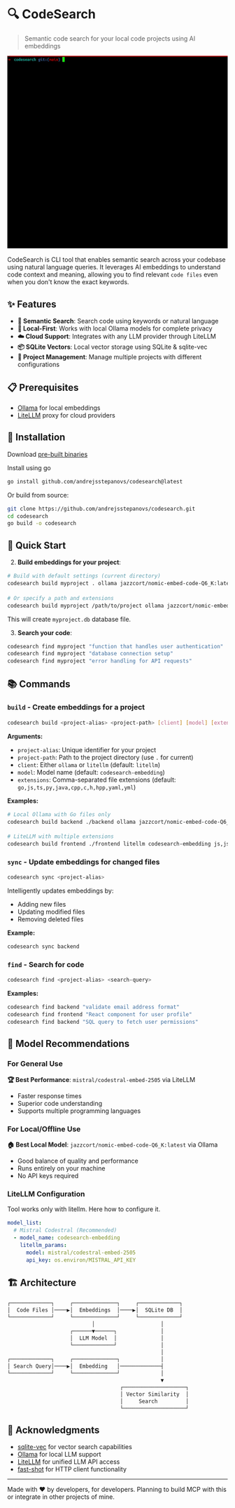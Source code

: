 # 🔍 CodeSearch

> Semantic code search for your local code projects using AI embeddings

![CodeSearch Demo](./demo/demo.gif)

CodeSearch is CLI tool that enables semantic search across your codebase using natural language queries. It leverages AI embeddings to understand code context and meaning, allowing you to find relevant `code files` even when you don't know the exact keywords.

## ✨ Features

- **🧠 Semantic Search**: Search code using keywords or natural language
- **🚀 Local-First**: Works with local Ollama models for complete privacy
- **☁️ Cloud Support**: Integrates with any LLM provider through LiteLLM
- **📦 SQLite Vectors**: Local vector storage using SQLite & sqlite-vec
- **🔄 Project Management**: Manage multiple projects with different configurations

## 📋 Prerequisites

- [Ollama](https://ollama.ai/) for local embeddings
- [LiteLLM](https://github.com/BerriAI/litellm) proxy for cloud providers

## 🚀 Installation
Download [pre-built binaries](https://github.com/andrejsstepanovs/codesearch/tags)

Install using go

```bash
go install github.com/andrejsstepanovs/codesearch@latest
```

Or build from source:

```bash
git clone https://github.com/andrejsstepanovs/codesearch.git
cd codesearch
go build -o codesearch
```

## 🎯 Quick Start

2. **Build embeddings for your project**:

```bash
# Build with default settings (current directory)
codesearch build myproject . ollama jazzcort/nomic-embed-code-Q6_K:latest

# Or specify a path and extensions
codesearch build myproject /path/to/project ollama jazzcort/nomic-embed-code-Q6_K:latest go,js,ts
```

This will create `myproject.db` database file.

3. **Search your code**:
```bash
codesearch find myproject "function that handles user authentication"
codesearch find myproject "database connection setup"
codesearch find myproject "error handling for API requests"
```

## 📚 Commands

### `build` - Create embeddings for a project

```bash
codesearch build <project-alias> <project-path> [client] [model] [extensions]
```

**Arguments:**
- `project-alias`: Unique identifier for your project
- `project-path`: Path to the project directory (use `.` for current)
- `client`: Either `ollama` or `litellm` (default: `litellm`)
- `model`: Model name (default: `codesearch-embedding`)
- `extensions`: Comma-separated file extensions (default: `go,js,ts,py,java,cpp,c,h,hpp,yaml,yml`)

**Examples:**
```bash
# Local Ollama with Go files only
codesearch build backend ./backend ollama jazzcort/nomic-embed-code-Q6_K:latest go

# LiteLLM with multiple extensions
codesearch build frontend ./frontend litellm codesearch-embedding js,jsx,ts,tsx,css
```

### `sync` - Update embeddings for changed files

```bash
codesearch sync <project-alias>
```

Intelligently updates embeddings by:
- Adding new files
- Updating modified files
- Removing deleted files

**Example:**
```bash
codesearch sync backend
```

### `find` - Search for code

```bash
codesearch find <project-alias> <search-query>
```

**Examples:**
```bash
codesearch find backend "validate email address format"
codesearch find frontend "React component for user profile"
codesearch find backend "SQL query to fetch user permissions"
```

## 🎨 Model Recommendations

### For General Use
**🏆 Best Performance**: `mistral/codestral-embed-2505` via LiteLLM
- Faster response times
- Superior code understanding
- Supports multiple programming languages

### For Local/Offline Use
**🏠 Best Local Model**: `jazzcort/nomic-embed-code-Q6_K:latest` via Ollama
- Good balance of quality and performance
- Runs entirely on your machine
- No API keys required

### LiteLLM Configuration

Tool works only with litellm. Here how to configure it.

```yaml
model_list:
  # Mistral Codestral (Recommended)
  - model_name: codesearch-embedding
    litellm_params:
      model: mistral/codestral-embed-2505
      api_key: os.environ/MISTRAL_API_KEY
```

## 🏗️ Architecture

```
┌─────────────┐     ┌──────────────┐     ┌─────────────┐
│  Code Files │────▶│  Embeddings  │────▶│  SQLite DB  │
└─────────────┘     └──────────────┘     └─────────────┘
                           │                     │
                    ┌──────▼──────┐              │
                    │  LLM Model  │              │
                    └─────────────┘              │
                                                 │
┌─────────────┐     ┌──────────────┐             │
│ Search Query│────▶│  Embedding   │─────────────┤
└─────────────┘     └──────────────┘             │
                                                 ▼
                                    ┌────────────────────┐
                                    │ Vector Similarity  │
                                    │     Search         │
                                    └────────────────────┘
```

## 🙏 Acknowledgments

- [sqlite-vec](https://github.com/asg017/sqlite-vec) for vector search capabilities
- [Ollama](https://ollama.ai/) for local LLM support
- [LiteLLM](https://github.com/BerriAI/litellm) for unified LLM API access
- [fast-shot](https://github.com/opus-domini/fast-shot) for HTTP client functionality

---

Made with ❤️ by developers, for developers. Planning to build MCP with this or integrate in other projects of mine.
